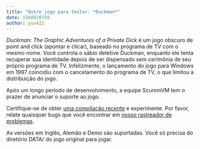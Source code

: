```yaml
---
title: "Outro jogo para testar: *Duckman*"
date: 1568920759
author: yuv422
---
```


*Duckman: The Graphic Adventures of a Private Dick* é um jogo obscuro de point and click (apontar e clicar), baseado no programa de TV com o mesmo nome. Você controla o sábio detetive Duckman, enquanto ele tenta recuperar sua identidade depois de ser dispensado sem cerimônia de seu próprio programa de TV. Infelizmente, o lançamento do jogo para Windows em 1997 coincidiu com o cancelamento do programa de TV, o que limitou a distribuição do jogo.

Após um longo período de desenvolvimento, a equipe ScummVM tem o prazer de anunciar o suporte ao jogo.

Certifique-se de obter [uma compilação recente](https://buildbot.scummvm.org/builds.html) e experimente. Por favor, relate quaisquer bugs que você encontrar em [nosso rastreador de problemas](https://bugs.scummvm.org/).

As versões em Inglês, Alemão e Demo são suportadas. Você só precisa do diretório DATA/ do jogo original para jogar.
